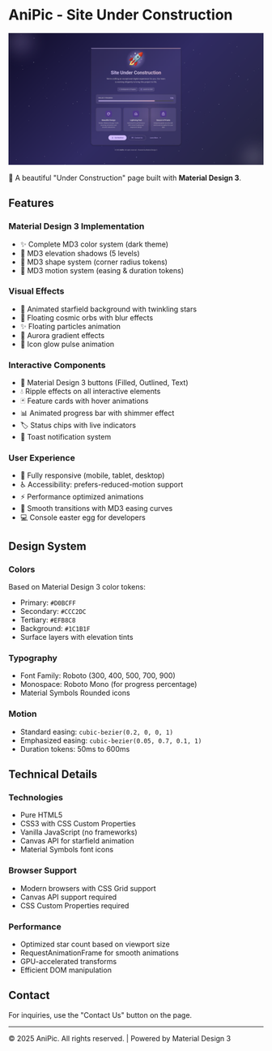 # AniPic - Site Under Construction

![404 Preview](screenshot-desktop.png)

🚀 A beautiful "Under Construction" page built with **Material Design 3**.

## Features

### Material Design 3 Implementation
- ✨ Complete MD3 color system (dark theme)
- 🎨 MD3 elevation shadows (5 levels)
- 📐 MD3 shape system (corner radius tokens)
- 🎯 MD3 motion system (easing & duration tokens)

### Visual Effects
- 🌟 Animated starfield background with twinkling stars
- 🌌 Floating cosmic orbs with blur effects
- ✨ Floating particles animation
- 🎨 Aurora gradient effects
- 💫 Icon glow pulse animation

### Interactive Components
- 🔘 Material Design 3 buttons (Filled, Outlined, Text)
- 💧 Ripple effects on all interactive elements
- 🃏 Feature cards with hover animations
- 📊 Animated progress bar with shimmer effect
- 🏷️ Status chips with live indicators
- 🔔 Toast notification system

### User Experience
- 📱 Fully responsive (mobile, tablet, desktop)
- ♿ Accessibility: prefers-reduced-motion support
- ⚡ Performance optimized animations
- 🎨 Smooth transitions with MD3 easing curves
- 💻 Console easter egg for developers

## Design System

### Colors
Based on Material Design 3 color tokens:
- Primary: `#D0BCFF`
- Secondary: `#CCC2DC`
- Tertiary: `#EFB8C8`
- Background: `#1C1B1F`
- Surface layers with elevation tints

### Typography
- Font Family: Roboto (300, 400, 500, 700, 900)
- Monospace: Roboto Mono (for progress percentage)
- Material Symbols Rounded icons

### Motion
- Standard easing: `cubic-bezier(0.2, 0, 0, 1)`
- Emphasized easing: `cubic-bezier(0.05, 0.7, 0.1, 1)`
- Duration tokens: 50ms to 600ms

## Technical Details

### Technologies
- Pure HTML5
- CSS3 with CSS Custom Properties
- Vanilla JavaScript (no frameworks)
- Canvas API for starfield animation
- Material Symbols font icons

### Browser Support
- Modern browsers with CSS Grid support
- Canvas API support required
- CSS Custom Properties required

### Performance
- Optimized star count based on viewport size
- RequestAnimationFrame for smooth animations
- GPU-accelerated transforms
- Efficient DOM manipulation

## Contact

For inquiries, use the "Contact Us" button on the page.

---

© 2025 AniPic. All rights reserved. | Powered by Material Design 3
